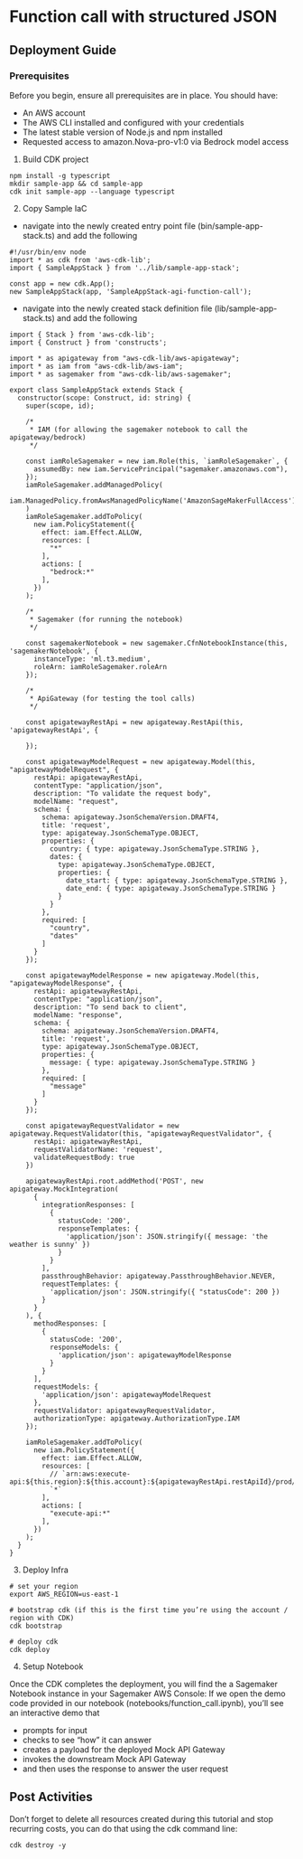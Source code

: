 # Function call with structured JSON

## Deployment Guide

### Prerequisites

Before you begin, ensure all prerequisites are in place. You should have:

* An AWS account
* The AWS CLI installed and configured with your credentials
* The latest stable version of Node.js and npm installed
* Requested access to amazon.Nova-pro-v1:0 via Bedrock model access

1) Build CDK project

```
npm install -g typescript
mkdir sample-app && cd sample-app
cdk init sample-app --language typescript
```

2) Copy Sample IaC

* navigate into the newly created entry point file (bin/sample-app-stack.ts) and add the following

```
#!/usr/bin/env node
import * as cdk from 'aws-cdk-lib';
import { SampleAppStack } from '../lib/sample-app-stack';

const app = new cdk.App();
new SampleAppStack(app, 'SampleAppStack-agi-function-call');
```

* navigate into the newly created stack definition file (lib/sample-app-stack.ts) and add the following

```
import { Stack } from 'aws-cdk-lib';
import { Construct } from 'constructs';

import * as apigateway from "aws-cdk-lib/aws-apigateway";
import * as iam from "aws-cdk-lib/aws-iam";
import * as sagemaker from "aws-cdk-lib/aws-sagemaker";

export class SampleAppStack extends Stack {
  constructor(scope: Construct, id: string) {
    super(scope, id);

    /* 
     * IAM (for allowing the sagemaker notebook to call the apigateway/bedrock)
     */

    const iamRoleSagemaker = new iam.Role(this, `iamRoleSagemaker`, {
      assumedBy: new iam.ServicePrincipal("sagemaker.amazonaws.com"),
    });
    iamRoleSagemaker.addManagedPolicy(
      iam.ManagedPolicy.fromAwsManagedPolicyName('AmazonSageMakerFullAccess')
    )
    iamRoleSagemaker.addToPolicy(
      new iam.PolicyStatement({
        effect: iam.Effect.ALLOW,
        resources: [
          "*"
        ],
        actions: [
          "bedrock:*"
        ],
      })
    );

    /* 
     * Sagemaker (for running the notebook)
     */

    const sagemakerNotebook = new sagemaker.CfnNotebookInstance(this, 'sagemakerNotebook', {
      instanceType: 'ml.t3.medium',
      roleArn: iamRoleSagemaker.roleArn
    });

    /* 
     * ApiGateway (for testing the tool calls)
     */

    const apigatewayRestApi = new apigateway.RestApi(this, 'apigatewayRestApi', {
    
    });

    const apigatewayModelRequest = new apigateway.Model(this, "apigatewayModelRequest", {
      restApi: apigatewayRestApi,
      contentType: "application/json",
      description: "To validate the request body",
      modelName: "request",
      schema: {
        schema: apigateway.JsonSchemaVersion.DRAFT4,
        title: 'request',
        type: apigateway.JsonSchemaType.OBJECT,
        properties: {
          country: { type: apigateway.JsonSchemaType.STRING },
          dates: { 
            type: apigateway.JsonSchemaType.OBJECT,
            properties: {
              date_start: { type: apigateway.JsonSchemaType.STRING },
              date_end: { type: apigateway.JsonSchemaType.STRING }
            }
          }
        },
        required: [
          "country",
          "dates"
        ]
      }
    });

    const apigatewayModelResponse = new apigateway.Model(this, "apigatewayModelResponse", {
      restApi: apigatewayRestApi,
      contentType: "application/json",
      description: "To send back to client",
      modelName: "response",
      schema: {
        schema: apigateway.JsonSchemaVersion.DRAFT4,
        title: 'request',
        type: apigateway.JsonSchemaType.OBJECT,
        properties: {
          message: { type: apigateway.JsonSchemaType.STRING }
        },
        required: [
          "message"
        ]
      }
    });

    const apigatewayRequestValidator = new apigateway.RequestValidator(this, "apigatewayRequestValidator", {
      restApi: apigatewayRestApi,
      requestValidatorName: 'request',
      validateRequestBody: true
    })

    apigatewayRestApi.root.addMethod('POST', new apigateway.MockIntegration(
      {
        integrationResponses: [
          {
            statusCode: '200',
            responseTemplates: {
              'application/json': JSON.stringify({ message: 'the weather is sunny' })
            }
          }
        ],
        passthroughBehavior: apigateway.PassthroughBehavior.NEVER,
        requestTemplates: {
          'application/json': JSON.stringify({ "statusCode": 200 })
        }
      }
    ), {
      methodResponses: [
        {
          statusCode: '200',
          responseModels: {
            'application/json': apigatewayModelResponse
          }
        }
      ],
      requestModels: {
        'application/json': apigatewayModelRequest
      },
      requestValidator: apigatewayRequestValidator,
      authorizationType: apigateway.AuthorizationType.IAM
    });

    iamRoleSagemaker.addToPolicy(
      new iam.PolicyStatement({
        effect: iam.Effect.ALLOW,
        resources: [
          // `arn:aws:execute-api:${this.region}:${this.account}:${apigatewayRestApi.restApiId}/prod/POST/*`
          `*`
        ],
        actions: [
          "execute-api:*"
        ],
      })
    );
  }
}
```

3) Deploy Infra

```
# set your region
export AWS_REGION=us-east-1

# bootstrap cdk (if this is the first time you’re using the account / region with CDK)
cdk bootstrap

# deploy cdk
cdk deploy
```

4) Setup Notebook

Once the CDK completes the deployment, you will find the a Sagemaker Notebook instance in your Sagemaker AWS Console: 
If we open the demo code provided in our notebook (notebooks/function_call.ipynb), you’ll see an interactive demo that 

* prompts for input
* checks to see “how” it can answer
* creates a payload for the deployed Mock API Gateway
* invokes the downstream Mock API Gateway
* and then uses the response to answer the user request

## Post Activities

Don’t forget to delete all resources created during this tutorial and stop recurring costs, you can do that using the cdk command line:

```
cdk destroy -y
```

